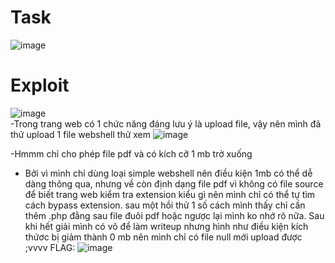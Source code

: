 # Task
![image](https://github.com/vanatka10/ctf_walkthrough/assets/126310360/c2f0dcdb-dc25-41ca-92d4-0092ce6898c4)
# Exploit
![image](https://github.com/vanatka10/ctf_walkthrough/assets/126310360/17051bb6-ffa8-4fba-9050-b68bd40bf4d3)  
-Trong trang web có 1 chức năng đáng lưu ý là upload file, vậy nên mình đã thử upload 1 file webshell thử xem 
![image](https://github.com/vanatka10/ctf_walkthrough/assets/126310360/2965cffd-10b0-4839-921a-e7e35209c218)

-Hmmm chỉ cho phép file pdf và có kích cỡ 1 mb trở xuống 
- Bởi vì mình chỉ dùng loại simple webshell nên điều kiện 1mb có thể dễ dàng thông qua, nhưng về còn định dạng file pdf vì không có file source để biết trang web kiểm tra extension kiểu gì nên mình chỉ có thể tự tìm cách bypass extension. sau một hồi thử 1 số cách mình thấy chỉ cần thêm .php đằng sau file đuôi pdf hoặc ngược lại mình ko nhớ rõ nữa. Sau khi hết giải mình có vô để làm writeup nhưng hình như điều kiện kích thứơc bị giảm thành 0 mb nên mình chỉ có file null mới upload được ;vvvv
 FLAG:
 ![image](https://github.com/vanatka10/ctf_walkthrough/assets/126310360/2c5238db-d2da-4a50-8e14-517350cacacf)
 
